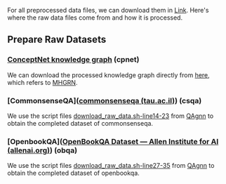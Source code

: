 For all preprocessed data files, we can download them in [Link]( https://nlp.stanford.edu/projects/myasu/QAGNN/data_preprocessed_release.zip). Here's where the raw data files come from and how it is processed.

## Prepare Raw Datasets

### [ConceptNet knowledge graph](https://drive.google.com/drive/folders/155codqEnsKazO8-BchF3rO_cP3EyYdws) (cpnet)

We can download the processed knowledge graph directly from [here](https://drive.google.com/drive/folders/155codqEnsKazO8-BchF3rO_cP3EyYdws), which refers to [MHGRN](https://github.com/INK-USC/MHGRN).

### [CommonsenseQA]([commonsenseqa (tau.ac.il)](https://www.tau-nlp.sites.tau.ac.il/commonsenseqa)) (csqa)
We use the script files [download_raw_data.sh-line14-23](https://github.com/michiyasunaga/qagnn/blob/main/download_raw_data.sh) from [QAgnn](https://github.com/michiyasunaga/qagnn) to obtain the completed dataset of commonsenseqa.

### [OpenbookQA]([OpenBookQA Dataset — Allen Institute for AI (allenai.org)](https://allenai.org/data/open-book-qa)) (obqa)
We use the script files [download_raw_data.sh-line27-35](https://github.com/michiyasunaga/qagnn/blob/main/download_raw_data.sh) from [QAgnn](https://github.com/michiyasunaga/qagnn) to obtain the completed dataset of openbookqa.
